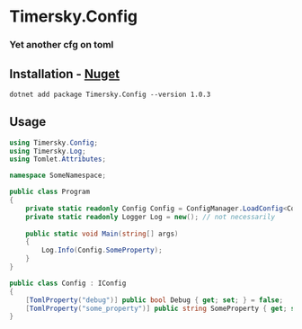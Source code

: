 # Timersky.Config
### Yet another cfg on toml

## Installation - [Nuget](https://www.nuget.org/packages/Timersky.Config)
```
dotnet add package Timersky.Config --version 1.0.3
```

## Usage
```csharp
using Timersky.Config;
using Timersky.Log;
using Tomlet.Attributes;

namespace SomeNamespace;

public class Program
{
    private static readonly Config Config = ConfigManager.LoadConfig<Config>();
    private static readonly Logger Log = new(); // not necessarily
    
    public static void Main(string[] args)
    {
        Log.Info(Config.SomeProperty);
    }
}

public class Config : IConfig
{
    [TomlProperty("debug")] public bool Debug { get; set; } = false;
    [TomlProperty("some_property")] public string SomeProperty { get; set; } = "Hello World!";
}
```
